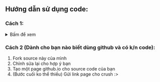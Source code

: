 ## Hướng dẫn sử dụng code:
### Cách 1: 
<details>
<summary>Bấm để xem</summary>
  
![File ảnh hiện không khả dụng](Tutorial.png?raw=true "Title")

</details>

### Cách 2 (Dành cho bạn nào biết dùng github và có k/n code):
1. Fork source này của mình
2. Chỉnh sửa lại cho hợp ý bạn
3. Tạo một page github.io cho source code của bạn
4. (Bước cuối ko thể thiếu) Gửi link page cho crush :>
